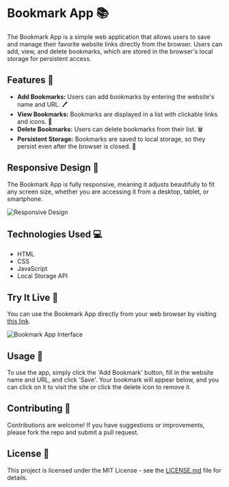 # Bookmark App 📚

The Bookmark App is a simple web application that allows users to save and manage their favorite website links directly from the browser. Users can add, view, and delete bookmarks, which are stored in the browser's local storage for persistent access.

## Features 🌟

- **Add Bookmarks:** Users can add bookmarks by entering the website's name and URL. 🖊️
- **View Bookmarks:** Bookmarks are displayed in a list with clickable links and icons. 👀
- **Delete Bookmarks:** Users can delete bookmarks from their list. 🗑️
- **Persistent Storage:** Bookmarks are saved to local storage, so they persist even after the browser is closed. 💾

## Responsive Design 📱

The Bookmark App is fully responsive, meaning it adjusts beautifully to fit any screen size, whether you are accessing it from a desktop, tablet, or smartphone.

![Responsive Design](https://github.com/DivorcedLance/bookmark-app/assets/104219610/6e310bb9-f3a3-4cf4-be91-d03cf53bc485)

## Technologies Used 💻

- HTML
- CSS
- JavaScript
- Local Storage API

## Try It Live 🚀

You can use the Bookmark App directly from your web browser by visiting [this link](https://divorcedlance.github.io/bookmark-app/).

![Bookmark App Interface](https://github.com/DivorcedLance/bookmark-app/assets/104219610/405fe229-f782-4454-8b14-97cfb0d6ad20)

## Usage 🚀

To use the app, simply click the 'Add Bookmark' button, fill in the website name and URL, and click 'Save'. Your bookmark will appear below, and you can click on it to visit the site or click the delete icon to remove it.

## Contributing 🤝

Contributions are welcome! If you have suggestions or improvements, please fork the repo and submit a pull request.

## License 📄

This project is licensed under the MIT License - see the [LICENSE.md](LICENSE) file for details.
